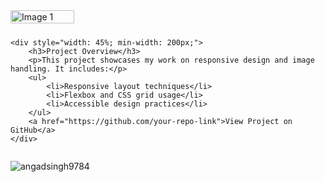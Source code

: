 <div style="display: flex; flex-wrap: wrap; justify-content: space-between; align-items: center; gap: 10px;">
    <img src="https://via.placeholder.com/300" alt="Image 1" style="width: 45%; min-width: 200px; height: auto;">
    
    <div style="width: 45%; min-width: 200px;">
        <h3>Project Overview</h3>
        <p>This project showcases my work on responsive design and image handling. It includes:</p>
        <ul>
            <li>Responsive layout techniques</li>
            <li>Flexbox and CSS grid usage</li>
            <li>Accessible design practices</li>
        </ul>
        <a href="https://github.com/your-repo-link">View Project on GitHub</a>
    </div>
</div>


<p align="left"> <img src="https://komarev.com/ghpvc/?username=angadsingh9784&label=Profile%20views&color=0e75b6&style=flat" alt="angadsingh9784" /> </p>
